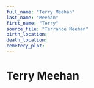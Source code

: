 ```yaml
---
full_name: "Terry Meehan"
last_name: "Meehan"
first_name: "Terry"
source_file: "Terrance Meehan"
birth_location:
death_location:
cemetery_plot: 
---
```

# Terry Meehan
